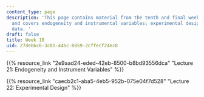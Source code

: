 ```yaml
---
content_type: page
description: 'This page contains material from the tenth and final week of the course
  and covers endogeneity and instrumental variables; experimental design; and visualizing
  data. '
draft: false
title: Week 10
uid: 27deb6c6-3c01-44bc-8859-2cffecf24ec8
---
```

{{% resource_link "2e9aad24-eded-42eb-8500-b8bd93556dca" "Lecture 21: Endogeneity and Instrument Variables" %}}

{{% resource_link "caecb2c1-aba5-4eb5-952b-075e04f7d528" "Lecture 22: Experimental Design" %}}